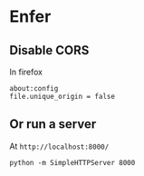 # Enfer




## Disable CORS

In firefox

```
about:config
file.unique_origin = false
```

## Or run a server

At `http://localhost:8000/`

```
python -m SimpleHTTPServer 8000
```
